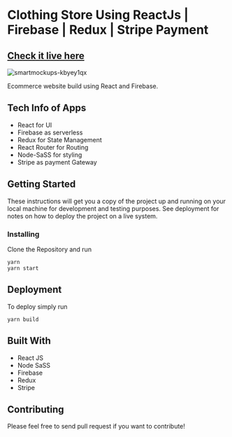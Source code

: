# Clothing Store Using ReactJs | Firebase | Redux | Stripe Payment

## [Check it live here](https://meshstore.netlify.app/)

<img src="https://i.ibb.co/C0BjKSK/smartmockups-kbyey1qx.jpg" alt="smartmockups-kbyey1qx" border="0">

Ecommerce website build using React and Firebase.

## Tech Info of Apps

- React for UI
- Firebase as serverless
- Redux for State Management
- React Router for Routing
- Node-SaSS for styling
- Stripe as payment Gateway

## Getting Started

These instructions will get you a copy of the project up and running on your local machine for development and testing purposes. See deployment for notes on how to deploy the project on a live system.

### Installing

Clone the Repository and run

```
yarn
yarn start
```

## Deployment

To deploy simply run

```
yarn build
```

## Built With

- React JS
- Node SaSS
- Firebase
- Redux
- Stripe

## Contributing

Please feel free to send pull request if you want to contribute!
